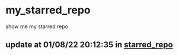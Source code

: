 # my_starred_repo
show me my starred repo

update at 01/08/22 20:12:35 in [starred_repo](./index.html)
---


